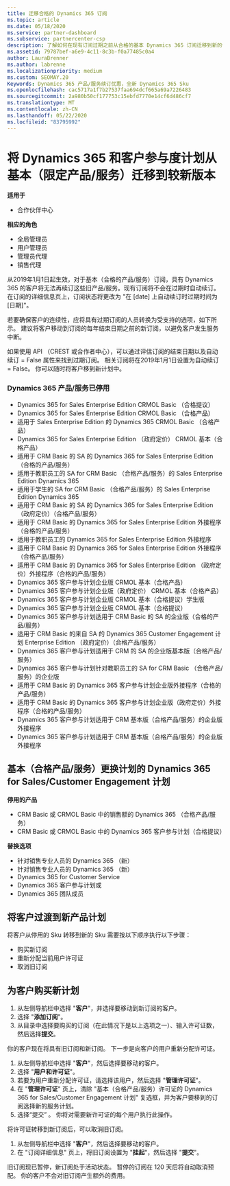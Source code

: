 ```yaml
---
title: 迁移合格的 Dynamics 365 订阅
ms.topic: article
ms.date: 05/18/2020
ms.service: partner-dashboard
ms.subservice: partnercenter-csp
description: 了解如何在现有订阅过期之前从合格的基本 Dynamics 365 订阅迁移到新的订阅。
ms.assetid: 79787bef-a6e9-4c11-8c3b-f0a77485c0a4
author: LauraBrenner
ms.author: labrenne
ms.localizationpriority: medium
ms.custom: SEOMAY.20
Keywords: Dynamics 365 产品/服务续订优惠，全新 Dynamics 365 Sku
ms.openlocfilehash: cac5717a1f7b27537faa694dcf665a69a7226483
ms.sourcegitcommit: 2a980b50cf177753c15ebfd7770e14cf6d486cf7
ms.translationtype: MT
ms.contentlocale: zh-CN
ms.lasthandoff: 05/22/2020
ms.locfileid: "83795992"
---
```

# <a name="migrate-dynamics-365-and-customer-engagement-plan-from-basic-qualified-offers-to-newer-versions"></a>将 Dynamics 365 和客户参与度计划从基本（限定产品/服务）迁移到较新版本

**适用于**

-  合作伙伴中心

**相应的角色**
-   全局管理员
-   用户管理员
-   管理员代理
-   销售代理

从2019年1月1日起生效，对于基本（合格的产品/服务）订阅，具有 Dynamics 365 的客户将无法再续订这些旧产品/服务。现有订阅将不会在过期时自动续订。 在订阅的详细信息页上，订阅状态将更改为 "在 [date] 上自动续订时过期时间为 [日期]"。 

若要确保客户的连续性，应将具有过期订阅的人员转换为受支持的选项，如下所示。 建议将客户移动到订阅的每年结束日期之前的新订阅，以避免客户发生服务中断。

如果使用 API （CREST 或合作者中心），可以通过评估订阅的结束日期以及自动续订 = False 属性来找到过期订阅。 相关订阅将在2019年1月1日设置为自动续订 = False。 你可以随时将客户移到新计划中。 

### <a name="the-dynamics-365-offers-being-retired"></a>Dynamics 365 产品/服务已停用

- Dynamics 365 for Sales Enterprise Edition CRMOL Basic （合格提议）
- Dynamics 365 for Sales Enterprise Edition CRMOL Basic （合格产品）
- 适用于 Sales Enterprise Edition 的 Dynamics 365 CRMOL Basic （合格产品）
- Dynamics 365 for Sales Enterprise Edition （政府定价） CRMOL 基本（合格产品）
- 适用于 CRM Basic 的 SA 的 Dynamics 365 for Sales Enterprise Edition （合格的产品/服务）
- 适用于教职员工的 SA for CRM Basic （合格产品/服务）的 Sales Enterprise Edition Dynamics 365
- 适用于学生的 SA for CRM Basic （合格产品/服务）的 Sales Enterprise Edition Dynamics 365
- 适用于 CRM Basic 的 SA 的 Dynamics 365 for Sales Enterprise Edition （政府定价）（合格产品/服务）
- 适用于 CRM Basic 的 Dynamics 365 for Sales Enterprise Edition 外接程序（合格的产品/服务）
- 适用于教职员工的 Dynamics 365 for Sales Enterprise Edition 外接程序
- 适用于 CRM Basic 的 Dynamics 365 for Sales Enterprise Edition 外接程序（合格产品/服务）
- 适用于 CRM Basic 的 Dynamics 365 for Sales Enterprise Edition （政府定价）外接程序（合格的产品/服务）
- Dynamics 365 客户参与计划企业版 CRMOL 基本（合格产品）
- Dynamics 365 客户参与计划企业版（政府定价） CRMOL 基本（合格产品）
- Dynamics 365 客户参与计划企业版 CRMOL 基本（合格提议）学生版
- Dynamics 365 客户参与计划企业版 CRMOL 基本（合格提议）
- Dynamics 365 客户参与计划适用于 CRM Basic 的 SA 的企业版（合格的产品/服务）
- 适用于 CRM Basic 的来自 SA 的 Dynamics 365 Customer Engagement 计划 Enterprise Edition （政府定价）（合格产品/服务）
- Dynamics 365 客户参与计划适用于 CRM 的 SA 的企业版基本版（合格产品/服务）
- Dynamics 365 客户参与计划针对教职员工的 SA for CRM Basic （合格产品/服务）的企业版
- 适用于 CRM Basic 的 Dynamics 365 客户参与计划企业版外接程序（合格的产品/服务）
- 适用于 CRM Basic 的 Dynamics 365 客户参与计划企业版（政府定价）外接程序（合格的产品/服务）
- Dynamics 365 客户参与计划适用于 CRM 基本版（合格产品/服务）的企业版外接程序
- Dynamics 365 客户参与计划适用于 CRM 基本版（合格产品/服务）的企业版外接程序



## <a name="dynamics-365-for-sales-customer-engagement-plan-from-basic-qualified-offers-replacement-plans"></a>基本（合格产品/服务）更换计划的 Dynamics 365 for Sales/Customer Engagement 计划

**停用的产品**   

- CRM Basic 或 CRMOL Basic 中的销售额的 Dynamics 365 （合格产品/服务）
- CRM Basic 或 CRMOL Basic 中的 Dynamics 365 客户参与计划（合格提议）

**替换选项**
- 针对销售专业人员的 Dynamics 365 （新）
- 针对销售专业人员的 Dynamics 365 （新）
- Dynamics 365 for Customer Service
- Dynamics 365 客户参与计划或
- Dynamics 365 团队成员



## <a name="transition-customers-to-new-product-plans"></a>将客户过渡到新产品计划

将客户从停用的 Sku 转移到新的 Sku 需要按以下顺序执行以下步骤：

- 购买新订阅
- 重新分配当前用户许可证
- 取消旧订阅

## <a name="purchase-the-new-plan-for-your-customer"></a>为客户购买新计划

1. 从左侧导航栏中选择 "**客户**"，并选择要移动到新订阅的客户。
2. 选择 "**添加订阅**"。
3. 从目录中选择要购买的订阅（在此情况下是以上选项之一）、输入许可证数，然后选择**提交**。 

你的客户现在将具有旧订阅和新订阅。 下一步是向客户的用户重新分配许可证。

1. 从左侧导航栏中选择 "**客户**"，然后选择要移动的客户。
2. 选择 "**用户和许可证**"。
3. 若要为用户重新分配许可证，请选择该用户，然后选择 "**管理许可证**"。 
4. 在 "**管理许可证**" 页上，清除 "基本（合格产品/服务）许可证的 Dynamics 365 for Sales/Customer Engagement 计划" 复选框，并为客户要移到的订阅选择新的服务计划。 
5. 选择“提交”  。 你将对需要新许可证的每个用户执行此操作。 

将许可证转移到新订阅后，可以取消旧订阅。 

1. 从左侧导航栏中选择 "**客户**"，然后选择要移动的客户。
2. 在 "订阅详细信息" 页上，将旧订阅设置为 "**挂起**"，然后选择 "**提交**"。

旧订阅现已暂停，新订阅处于活动状态。 暂停的订阅在 120 天后将自动取消预配。 你的客户不会对旧订阅产生额外的费用。
 

 




